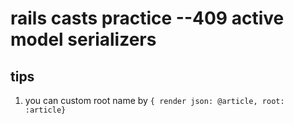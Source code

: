 # rails casts practice --409 active model serializers

## tips
1. you can custom root name by `{ render json: @article, root: :article}`
